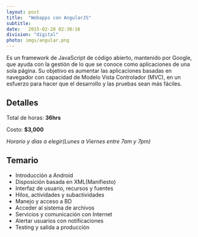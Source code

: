 ```yaml
---
layout: post
title:  "Webapps con AngularJS"
subtitle:
date:   2015-02-28 02:30:16
division: "digital"
photo: imgs/angular.png
---
```

Es un framework de JavaScript de código abierto, mantenido por Google, que ayuda con la gestión de lo que se conoce como aplicaciones de una sola página. Su objetivo es aumentar las aplicaciones basadas en navegador con capacidad de Modelo Vista Controlador (MVC), en un esfuerzo para hacer que el desarrollo y las pruebas sean más fáciles.

## Detalles
Total de horas: **36hrs**

Costo: **$3,000**

*Horario y días a elegir(Lunes a Viernes entre 7am y 7pm)*

## Temario
- Introducción a Android
- Disposición basada en XML(Manifiesto)
- Interfaz de usuario, recursos y fuentes
- Hilos, actividades y subactividades
- Manejo y acceso a BD
- Acceder al sistema de archivos
- Servicios y comunicación con Internet
- Alertar usuarios con notificaciones
- Testing y salida a producción